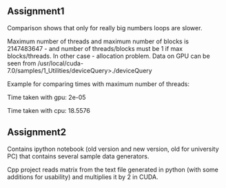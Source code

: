 ## Assignment1

Comparison shows that only for really big numbers loops are slower.

Maximum number of threads and maximum number of blocks is 2147483647 - and number of threads/blocks must be 1 if max blocks/threads. In other case - allocation problem. Data on GPU can be seen from /usr/local/cuda-7.0/samples/1_Utilities/deviceQuery>./deviceQuery

Example for comparing times with maximum number of threads:

Time taken with gpu: 2e-05

Time taken with cpu: 18.5576

## Assignment2

Contains ipython notebook (old version and new version, old for university PC) that contains several sample data generators.

Cpp project reads matrix from the text file generated in python (with some additions for usability) and multiplies it by 2 in CUDA.